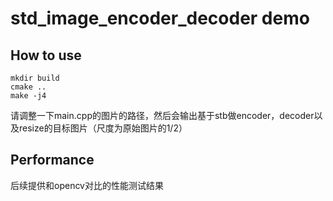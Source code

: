 # std_image_encoder_decoder demo

## How to use

```shell
mkdir build
cmake ..
make -j4
```

请调整一下main.cpp的图片的路径，然后会输出基于stb做encoder，decoder以及resize的目标图片（尺度为原始图片的1/2）

## Performance

后续提供和opencv对比的性能测试结果

